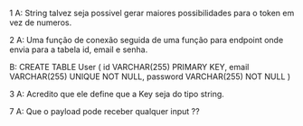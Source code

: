 1
A: String talvez seja possivel gerar maiores possibilidades para o token em vez de numeros.


2
A: Uma função de conexão seguida de uma função para endpoint onde envia para a tabela id, email e senha.

B: CREATE TABLE User (
    id VARCHAR(255) PRIMARY KEY,
    email VARCHAR(255) UNIQUE NOT NULL,
    password VARCHAR(255) NOT NULL
)

3
A: Acredito que ele define que a Key seja do tipo string.


7
A: Que o payload pode receber qualquer input ??
